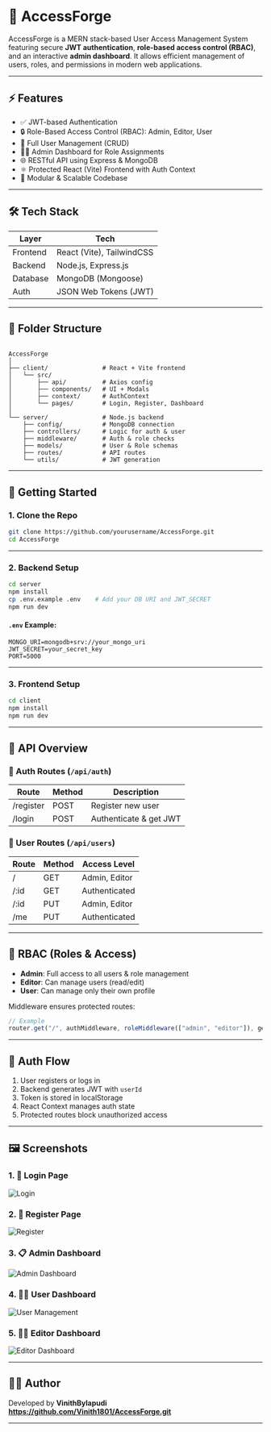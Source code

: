 # 🔐 AccessForge

AccessForge is a MERN stack-based User Access Management System featuring secure **JWT authentication**, **role-based access control (RBAC)**, and an interactive **admin dashboard**. It allows efficient management of users, roles, and permissions in modern web applications.

---

## ⚡ Features

- ✅ JWT-based Authentication
- 🔒 Role-Based Access Control (RBAC): Admin, Editor, User
- 👤 Full User Management (CRUD)
- 🧑‍💼 Admin Dashboard for Role Assignments
- 🌐 RESTful API using Express & MongoDB
- ⚛️ Protected React (Vite) Frontend with Auth Context
- 💾 Modular & Scalable Codebase

---

## 🛠 Tech Stack

| Layer       | Tech                         |
|------------|------------------------------|
| Frontend    | React (Vite), TailwindCSS    |
| Backend     | Node.js, Express.js          |
| Database    | MongoDB (Mongoose)           |
| Auth        | JSON Web Tokens (JWT)        |

---

## 📁 Folder Structure

```

AccessForge
│
├── client/               # React + Vite frontend
│   └── src/
│       ├── api/          # Axios config
│       ├── components/   # UI + Modals
│       ├── context/      # AuthContext
│       └── pages/        # Login, Register, Dashboard
│
└── server/               # Node.js backend
    ├── config/           # MongoDB connection
    ├── controllers/      # Logic for auth & user
    ├── middleware/       # Auth & role checks
    ├── models/           # User & Role schemas
    ├── routes/           # API routes
    └── utils/            # JWT generation

````

---

## 🚀 Getting Started

### 1. Clone the Repo

```bash
git clone https://github.com/yourusername/AccessForge.git
cd AccessForge
````

---

### 2. Backend Setup

```bash
cd server
npm install
cp .env.example .env    # Add your DB URI and JWT_SECRET
npm run dev
```

#### `.env` Example:

```env
MONGO_URI=mongodb+srv://your_mongo_uri
JWT_SECRET=your_secret_key
PORT=5000
```

---

### 3. Frontend Setup

```bash
cd client
npm install
npm run dev
```

---

## 🔌 API Overview

### 🔐 Auth Routes (`/api/auth`)

| Route     | Method | Description            |
| --------- | ------ | ---------------------- |
| /register | POST   | Register new user      |
| /login    | POST   | Authenticate & get JWT |

### 👤 User Routes (`/api/users`)

| Route | Method | Access Level  |
| ----- | ------ | ------------- |
| /     | GET    | Admin, Editor |
| /\:id | GET    | Authenticated |
| /\:id | PUT    | Admin, Editor |
| /me   | PUT    | Authenticated |

---

## 🧠 RBAC (Roles & Access)

* **Admin**: Full access to all users & role management
* **Editor**: Can manage users (read/edit)
* **User**: Can manage only their own profile

Middleware ensures protected routes:

```js
// Example
router.get("/", authMiddleware, roleMiddleware(["admin", "editor"]), getAllUsers);
```

---

## 🔄 Auth Flow

1. User registers or logs in
2. Backend generates JWT with `userId`
3. Token is stored in localStorage
4. React Context manages auth state
5. Protected routes block unauthorized access

---

## 🖼️ Screenshots

### 1. 🔐 Login Page
![Login](screenshots/Login.png)

### 2. 🔐 Register Page
![Register](screenshots/Register.png)

### 3. 📋 Admin Dashboard
![Admin Dashboard](screenshots/Admin.png)

### 4. 🧑‍💼 User Dashboard
![User Management](screenshots/User.png)

### 5. 🧑‍💼 Editor Dashboard
![Editor Dashboard](screenshots/Editor.png)

---

## 👨‍💻 Author

Developed by **VinithBylapudi** **https://github.com/Vinith1801/AccessForge.git**

---
